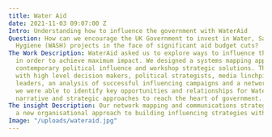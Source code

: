 ```yaml
---
title: Water Aid
date: 2021-11-03 09:07:00 Z
Intro: Understanding how to influence the government with WaterAid
Question: How can we encourage the UK Government to invest in Water, Sanitation and
  Hygiene (WASH) projects in the face of significant aid budget cuts?
The Work Description: WaterAid asked us to explore ways to influence the Johnson administration
  in order to achieve maximum impact. We designed a systems mapping approach to understand
  contemporary political influence and workshop strategic solutions. Through interviews
  with high level decision makers, political strategists, media linchpins and opinion
  leaders, an analysis of successful influencing campaigns and a network mapping process
  we were able to identify key opportunities and relationships for WaterAid, and propose
  narrative and strategic approaches to reach the heart of government.
The insight Description: Our network mapping and communications strategy has kick-started
  a new organisational approach to building influencing strategies within WaterAid.
Image: "/uploads/wateraid.jpg"
---
```


